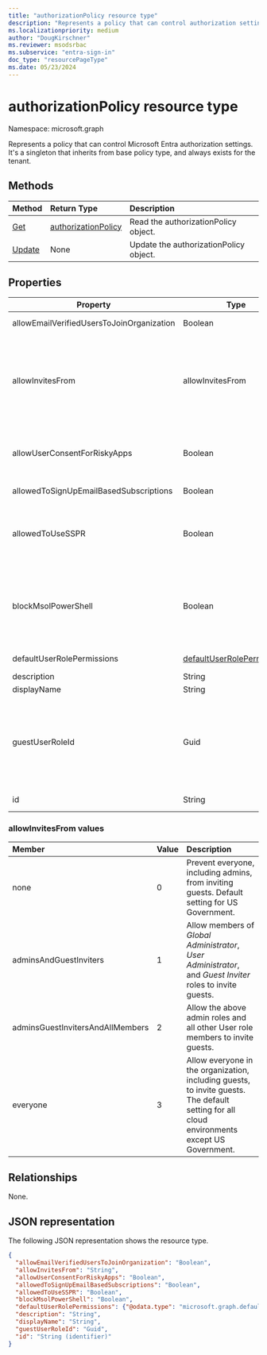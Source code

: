 ```yaml
---
title: "authorizationPolicy resource type"
description: "Represents a policy that can control authorization settings of Microsoft Entra ID."
ms.localizationpriority: medium
author: "DougKirschner"
ms.reviewer: msodsrbac
ms.subservice: "entra-sign-in"
doc_type: "resourcePageType"
ms.date: 05/23/2024
---
```


# authorizationPolicy resource type

Namespace: microsoft.graph

Represents a policy that can control Microsoft Entra authorization settings. It's a singleton that inherits from base policy type, and always exists for the tenant.

## Methods

| Method       | Return Type | Description |
|:-------------|:------------|:------------|
| [Get](../api/authorizationpolicy-get.md) | [authorizationPolicy](authorizationpolicy.md) | Read the authorizationPolicy object. |
| [Update](../api/authorizationpolicy-update.md) | None | Update the authorizationPolicy object. |

## Properties  
| Property | Type | Description | 
|-|-|-|
|allowEmailVerifiedUsersToJoinOrganization|Boolean| Indicates whether a user can join the tenant by email validation. | 
|allowInvitesFrom|allowInvitesFrom|Indicates who can invite guests to the organization. Possible values are: `none`, `adminsAndGuestInviters`, `adminsGuestInvitersAndAllMembers`, `everyone`.  `everyone` is the default setting for all cloud environments except US Government. For more information, see [allowInvitesFrom values](../resources/authorizationpolicy.md#allowinvitesfrom-values). |
|allowUserConsentForRiskyApps|Boolean| Indicates whether [user consent for risky apps](/azure/active-directory/manage-apps/configure-risk-based-step-up-consent) is allowed. We recommend keeping allowUserConsentForRiskyApps as `false`. Default value is `false`. |
|allowedToSignUpEmailBasedSubscriptions|Boolean| Indicates whether users can sign up for email based subscriptions. | 
|allowedToUseSSPR|Boolean|  Indicates whether administrators of the tenant can use the Self-Service Password Reset (SSPR). For more information, see [Self-service password reset for administrators](/entra/identity/authentication/concept-sspr-policy#administrator-reset-policy-differences). | 
|blockMsolPowerShell|Boolean| To disable the use of MSOL PowerShell, set this property to `true`. This also disables user-based access to the legacy service endpoint used by MSOL PowerShell. This doesn't affect Microsoft Entra Connect or Microsoft Graph. | 
|defaultUserRolePermissions|[defaultUserRolePermissions](defaultuserrolepermissions.md)| Specifies certain customizable permissions for default user role. | 
|description|String| Description of this policy.|
|displayName|String| Display name for this policy. |    
|guestUserRoleId|Guid| Represents role templateId for the role that should be granted to guests. Currently following roles are supported:  *User* (`a0b1b346-4d3e-4e8b-98f8-753987be4970`), *Guest User* (`10dae51f-b6af-4016-8d66-8c2a99b929b3`), and *Restricted Guest User* (`2af84b1e-32c8-42b7-82bc-daa82404023b`). |
|id|String| ID of the authorization policy. Required. Read-only.| 

### allowInvitesFrom values

|Member|Value|Description|
|:---|:---|:---|
|none|0|Prevent everyone, including admins, from inviting guests. Default setting for US Government.|
|adminsAndGuestInviters|1|Allow members of *Global Administrator*, *User Administrator*, and *Guest Inviter* roles to invite guests.|
|adminsGuestInvitersAndAllMembers|2|Allow the above admin roles and all other User role members to invite guests.|
|everyone|3|Allow everyone in the organization, including guests, to invite guests. The default setting for all cloud environments except US Government.|

## Relationships

None.

## JSON representation


The following JSON representation shows the resource type.

<!-- {
  "blockType": "resource",
  "optionalProperties": [

  ],
  "@odata.type": "microsoft.graph.authorizationPolicy",
  "keyProperty": "id"
}-->

```json
{
  "allowEmailVerifiedUsersToJoinOrganization": "Boolean",
  "allowInvitesFrom": "String",
  "allowUserConsentForRiskyApps": "Boolean",
  "allowedToSignUpEmailBasedSubscriptions": "Boolean",
  "allowedToUseSSPR": "Boolean",
  "blockMsolPowerShell": "Boolean",
  "defaultUserRolePermissions": {"@odata.type": "microsoft.graph.defaultUserRolePermissions"},
  "description": "String",
  "displayName": "String",
  "guestUserRoleId": "Guid",
  "id": "String (identifier)"
}
```
